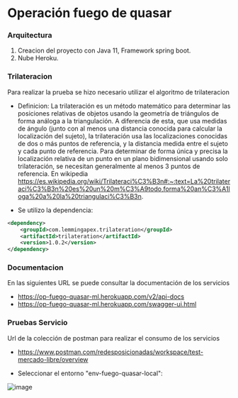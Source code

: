 # Operación fuego de quasar

### Arquitectura

1. Creacion del proyecto con Java 11, Framework spring boot.
2. Nube Heroku.

### Trilateracion

Para realizar la prueba se hizo necesario utilizar el algoritmo de trilateracion 

- Definicion: La trilateración es un método matemático para determinar las posiciones relativas de objetos usando la geometría de triángulos de forma análoga a la triangulación. A diferencia de esta, que usa medidas de ángulo (junto con al menos una distancia conocida para calcular la localización del sujeto), la trilateración usa las localizaciones conocidas de dos o más puntos de referencia, y la distancia medida entre el sujeto y cada punto de referencia. Para determinar de forma única y precisa la localización relativa de un punto en un plano bidimensional usando solo trilateración, se necesitan generalmente al menos 3 puntos de referencia. En wikipedia https://es.wikipedia.org/wiki/Trilateraci%C3%B3n#:~:text=La%20trilateraci%C3%B3n%20es%20un%20m%C3%A9todo,forma%20an%C3%A1loga%20a%20la%20triangulaci%C3%B3n.

- Se utilizo la dependencia:
```xml
<dependency>
    <groupId>com.lemmingapex.trilateration</groupId>
    <artifactId>trilateration</artifactId>
    <version>1.0.2</version>
</dependency>
```
### Documentacion

En las siguientes URL se puede consultar la documentación de los servicios

- https://op-fuego-quasar-ml.herokuapp.com/v2/api-docs
- https://op-fuego-quasar-ml.herokuapp.com/swagger-ui.html

### Pruebas Servicio

Url de la colección de postman para realizar el consumo de los servicios

- https://www.postman.com/redesposicionadas/workspace/test-mercado-libre/overview

- Seleccionar el entorno "env-fuego-quasar-local":

![image](https://user-images.githubusercontent.com/17581875/150932475-5fa6cda8-d489-4bf6-a7c1-2fd7555ef2e0.png)

